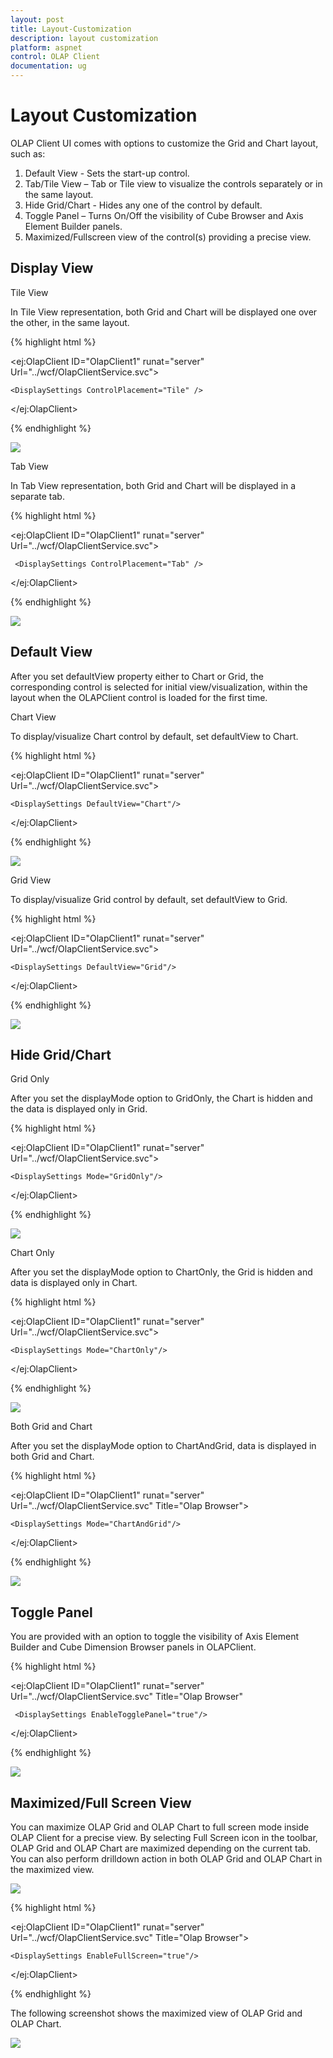 ```yaml
---
layout: post
title: Layout-Customization
description: layout customization
platform: aspnet
control: OLAP Client
documentation: ug
---
```


# Layout Customization

OLAP Client UI comes with options to customize the Grid and Chart layout, such as:

1. Default View - Sets the start-up control. 
2. Tab/Tile View – Tab or Tile view to visualize the controls separately or in the same layout. 
3. Hide Grid/Chart - Hides any one of the control by default. 
4. Toggle Panel – Turns On/Off the visibility of Cube Browser and Axis Element Builder panels.  
5. Maximized/Fullscreen view of the control(s) providing a precise view.

## Display View


Tile View

In Tile View representation, both Grid and Chart will be displayed one over the other, in the same layout. 


{% highlight html %}



<ej:OlapClient ID="OlapClient1" runat="server" Url="../wcf/OlapClientService.svc">

    <DisplaySettings ControlPlacement="Tile" />

</ej:OlapClient>

{% endhighlight  %}


![](Layout-Customization_images/Layout-Customization_img1.png) 



Tab View

In Tab View representation, both Grid and Chart will be displayed in a separate tab.


{% highlight html %}



<ej:OlapClient ID="OlapClient1" runat="server" Url="../wcf/OlapClientService.svc">

     <DisplaySettings ControlPlacement="Tab" />

 </ej:OlapClient>

{% endhighlight %}


![](Layout-Customization_images/Layout-Customization_img2.png) 



## Default View

After you set defaultView property either to Chart or Grid, the corresponding control is selected for initial view/visualization, within the layout when the OLAPClient control is loaded for the first time. 

Chart View

To display/visualize Chart control by default, set defaultView to Chart.


{% highlight html %}



<ej:OlapClient ID="OlapClient1" runat="server" Url="../wcf/OlapClientService.svc">

    <DisplaySettings DefaultView="Chart"/>

</ej:OlapClient>


{% endhighlight %}

 ![](Layout-Customization_images/Layout-Customization_img3.png) 



Grid View

To display/visualize Grid control by default, set defaultView to Grid.


{% highlight html %}


 <ej:OlapClient ID="OlapClient1" runat="server" Url="../wcf/OlapClientService.svc">

    <DisplaySettings DefaultView="Grid"/>

</ej:OlapClient>

{% endhighlight  %}


![](Layout-Customization_images/Layout-Customization_img4.png) 



## Hide Grid/Chart

Grid Only

After you set the displayMode option to GridOnly, the Chart is hidden and the data is displayed only in Grid.



{% highlight html %}



 <ej:OlapClient ID="OlapClient1" runat="server" Url="../wcf/OlapClientService.svc">

    <DisplaySettings Mode="GridOnly"/>

</ej:OlapClient>

{% endhighlight  %}


![](Layout-Customization_images/Layout-Customization_img5.png) 



Chart Only

After you set the displayMode option to ChartOnly, the Grid is hidden and data is displayed only in Chart.



{% highlight html %}


<ej:OlapClient ID="OlapClient1" runat="server" Url="../wcf/OlapClientService.svc">

    <DisplaySettings Mode="ChartOnly"/>

</ej:OlapClient>


{% endhighlight %}

![](Layout-Customization_images/Layout-Customization_img6.png) 



Both Grid and Chart

After you set the displayMode option to ChartAndGrid, data is displayed in both Grid and Chart.


{% highlight html %}



<ej:OlapClient ID="OlapClient1" runat="server" Url="../wcf/OlapClientService.svc" Title="Olap Browser">

    <DisplaySettings Mode="ChartAndGrid"/>

</ej:OlapClient>

{% endhighlight %}


![](Layout-Customization_images/Layout-Customization_img7.png) 



## Toggle Panel

You are provided with an option to toggle the visibility of Axis Element Builder and Cube Dimension Browser panels in OLAPClient.


{% highlight html %}




<ej:OlapClient ID="OlapClient1" runat="server" Url="../wcf/OlapClientService.svc" Title="Olap Browser"

     <DisplaySettings EnableTogglePanel="true"/>

 </ej:OlapClient>

{% endhighlight %}


![](Layout-Customization_images/Layout-Customization_img8.png) 



## Maximized/Full Screen View

You can maximize OLAP Grid and OLAP Chart to full screen mode inside OLAP Client for a precise view. By selecting Full Screen icon in the toolbar, OLAP Grid and OLAP Chart are maximized depending on the current tab. You can also perform drilldown action in both OLAP Grid and OLAP Chart in the maximized view.



 ![](Layout-Customization_images/Layout-Customization_img9.png) 



{% highlight html %}



<ej:OlapClient ID="OlapClient1" runat="server" Url="../wcf/OlapClientService.svc" Title="Olap Browser">

    <DisplaySettings EnableFullScreen="true"/>

</ej:OlapClient>

{% endhighlight  %}



The following screenshot shows the maximized view of OLAP Grid and OLAP Chart.



![](Layout-Customization_images/Layout-Customization_img10.png) 



